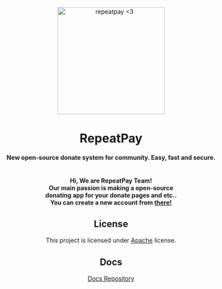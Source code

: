 <div align="center">

<img src="https://i.imgur.com/9lDVgDf.png" alt="repeatpay <3" width="250" height="250"/>
<h1>RepeatPay</h1>
<b>New open-source donate system for community. Easy, fast and secure.</b></br></br>
<h4>Hi, We are RepeatPay Team!</br>
   Our main passion is making a open-source</br>
   donating app for your donate pages and etc..</br>
   You can create a new account from <a href="https://repeatpay.ga/signup">there!</a>
</h4>

## License
  This project is licensed under [Apache](https://en.wikipedia.org/wiki/Apache_License) license.
## Docs
[Docs Repository](https://github.com/repeatpay/docs)
